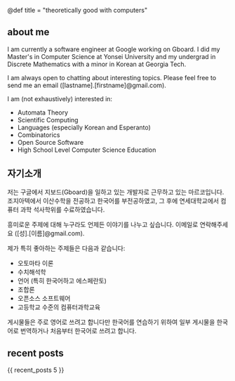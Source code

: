 @def title = "theoretically good with computers"

## about me

I am currently a software engineer at Google working on Gboard. I did my Master's in Computer Science at Yonsei University and my undergrad in Discrete Mathematics with a minor in Korean at Georgia Tech.

I am always open to chatting about interesting topics. Please feel free to send me an email ([lastname].[firstname]@gmail.com).

I am (not exhaustively) interested in:
  * Automata Theory
  * Scientific Computing
  * Languages (especially Korean and Esperanto)
  * Combinatorics
  * Open Source Software
  * High School Level Computer Science Education

## 자기소개

저는 구글에서 지보드(Gboard)을 일하고 있는 개발자로 근무하고 있는 마르코입니다. 조지아텍에서 이산수학을 전공하고 한국어를 부전공하였고, 그 후에 연세대학교에서 컴퓨터 과학 석사학위를 수료하였습니다.

흥미로운 주제에 대해 누구라도 언제든 이야기를 나누고 싶습니다. 이메일로 연락해주세요 ([성].[이름]@gmail.com).

제가 특히 좋아하는 주제들은 다음과 같습니다:
  * 오토마타 이론
  * 수치해석학
  * 언어 (특히 한국어하고 에스페란토)
  * 조합론
  * 오픈소스 소프트웨어
  * 고등학교 수준의 컴퓨터과학교육

게시물들은 주로 영어로 쓰려고 합니다만 한국어를 연습하기 위하여 일부 게시물을 한국어로 번역하거나 처음부터 한국어로 쓰려고 합니다.


## recent posts

{{ recent_posts 5 }}